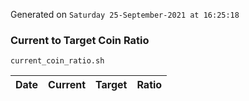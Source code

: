Generated on `Saturday 25-September-2021 at 16:25:18`

### Current to Target Coin Ratio
`current_coin_ratio.sh`

Date|Current|Target|Ratio
---|---|---|---

